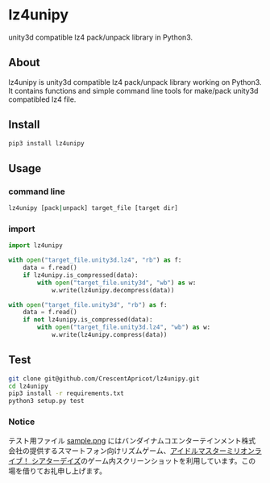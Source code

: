 # lz4unipy
unity3d compatible lz4 pack/unpack library in Python3.

## About

lz4unipy is unity3d compatible lz4 pack/unpack library working on Python3.<br>
It contains functions and simple command line tools for make/pack unity3d compatibled lz4 file.  

## Install

```bash
pip3 install lz4unipy
```

## Usage

### command line

```bash
lz4unipy [pack|unpack] target_file [target dir]
```

### import

```python
import lz4unipy

with open("target_file.unity3d.lz4", "rb") as f:
    data = f.read()
    if lz4unipy.is_compressed(data):
        with open("target_file.unity3d", "wb") as w:
            w.write(lz4unipy.decompress(data))

with open("target_file.unity3d", "rb") as f:
    data = f.read()
    if not lz4unipy.is_compressed(data):
        with open("target_file.unity3d.lz4", "wb") as w:
            w.write(lz4unipy.compress(data))
```

## Test

```bash
git clone git@github.com/CrescentApricot/lz4unipy.git
cd lz4unipy
pip3 install -r requirements.txt
python3 setup.py test
```

### Notice
テスト用ファイル [sample.png](/tests/sample.png) にはバンダイナムコエンターテインメント株式会社の提供するスマートフォン向けリズムゲーム、[アイドルマスターミリオンライブ！ シアターデイズ](https://millionlive.idolmaster.jp/theaterdays/)のゲーム内スクリーンショットを利用しています。この場を借りてお礼申し上げます。
